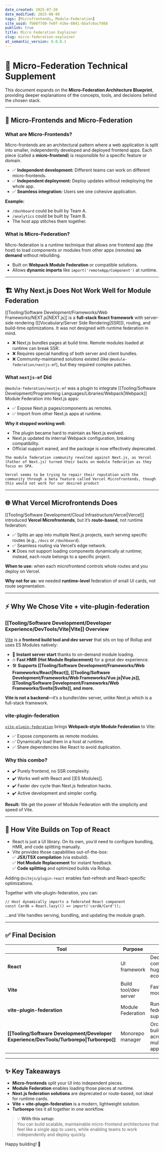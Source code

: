 ```yaml
---
date_created: 2025-07-20
date_modified: 2025-08-09
tags: [Microfrontends, Module-Federation]
site_uuid: fb08f7d0-fe0f-416e-8841-bbafc0acfd68
publish: true
title: Micro Federation Explainer
slug: micro-federation-explainer
at_semantic_version: 0.0.0.1
---
```


# 📘 Micro-Federation Technical Supplement

This document expands on the **Micro-Federation Architecture Blueprint**, providing deeper explanations of the concepts, tools, and decisions behind the chosen stack.

---

## 🔎 Micro-Frontends and Micro-Federation

### What are Micro-Frontends?
Micro-frontends are an architectural pattern where a web application is split into smaller, independently developed and deployed frontend apps. Each piece (called a **micro-frontend**) is responsible for a specific feature or domain.

- ✅ **Independent development:** Different teams can work on different micro-frontends.
- ✅ **Independent deployment:** Deploy updates without redeploying the whole app.
- ✅ **Seamless integration:** Users see one cohesive application.

**Example:**  
- `/dashboard` could be built by Team A.  
- `/analytics` could be built by Team B.  
- The host app stitches them together.

### What is Micro-Federation?
Micro-federation is a runtime technique that allows one frontend app (the host) to load components or modules from other apps (remotes) **on demand** without rebuilding.

- Built on **Webpack Module Federation** or compatible solutions.
- Allows **dynamic imports** like `import('remoteApp/Component')` at runtime.

---

## 🏗️ Why Next.js Does Not Work Well for Module Federation

[[Tooling/Software Development/Frameworks/Web Frameworks/NEXT.js|NEXT.js]] is a **full-stack React framework** with server-side rendering ([[Vocabulary/Server Side Rendering|SSR]]), routing, and build-time optimizations. It was not designed with runtime federation in mind.

- ❌ Next.js bundles pages at build time. Remote modules loaded at runtime can break SSR.
- ❌ Requires special handling of both server and client bundles.
- ❌ Community-maintained solutions existed (like `@module-federation/nextjs-mf`), but they required complex patches.

### What `nextjs-mf` Did
`@module-federation/nextjs-mf` was a plugin to integrate [[Tooling/Software Development/Programming Languages/Libraries/Webpack|Webpack]] Module Federation into Next.js apps:
- ✅ Expose Next.js pages/components as remotes.
- ✅ Import from other Next.js apps at runtime.

**Why it stopped working well:**
- The plugin became hard to maintain as Next.js evolved.
- Next.js updated its internal Webpack configuration, breaking compatibility.
- Official support waned, and the package is now effectively deprecated.

```emphasis
The module federation community revolted against Next.js, as Vercel (Father of Next.js) turned their backs on module federation as they focus on SPA. 

Vercel seems to be trying to repair their reputation with the community through a beta feature called Vercel Microfrontends, though this would not work for our desired product
```

---

## 🌐 What Vercel Microfrontends Does

[[Tooling/Software Development/Cloud Infrastructure/Vercel|Vercel]] introduced **Vercel Microfrontends**, but it’s **route-based**, not runtime federation:
- ✅ Splits an app into multiple Next.js projects, each serving specific routes (e.g., `/docs` or `/dashboard`).
- ✅ Seamless routing via Vercel’s edge network.
- ❌ Does not support loading components dynamically at runtime; instead, each route belongs to a specific project.

**When to use:** when each microfrontend controls whole routes and you deploy on Vercel.

**Why not for us:** we needed **runtime-level** federation of small UI cards, not route segmentation.

---

## ⚡ Why We Chose Vite + vite-plugin-federation

### [[Tooling/Software Development/Developer Experience/DevTools/Vite|Vite]] Overview
[Vite](https://vitejs.dev/) is a **frontend build tool and dev server** that sits on top of Rollup and uses ES Modules natively:
- 🚀 **Instant server start** thanks to on-demand module loading.
- 🔥 **Fast HMR (Hot Module Replacement)** for a great dev experience.
- 🛠️ **Supports [[Tooling/Software Development/Frameworks/Web Frameworks/React|React]], [[Tooling/Software Development/Frameworks/Web Frameworks/Vue.js|Vue.js]], [[Tooling/Software Development/Frameworks/Web Frameworks/Svelte|Svelte]], and more.**

**Vite is not a backend**—it’s a bundler/dev server, unlike Next.js which is a full-stack framework.

### vite-plugin-federation
[`vite-plugin-federation`](https://github.com/originjs/vite-plugin-federation) brings **Webpack-style Module Federation** to Vite:
- ✅ Expose components as remote modules.
- ✅ Dynamically load them in a host at runtime.
- ✅ Share dependencies like React to avoid duplication.

### Why this combo?
- ✔️ Purely frontend, no SSR complexity.
- ✔️ Works well with React and [[ES Modules]].
- ✔️ Faster dev cycle than Next.js federation hacks.
- ✔️ Active development and simpler config.

**Result:** We get the power of Module Federation with the simplicity and speed of Vite.

---

## 🔧 How Vite Builds on Top of React

- React is just a UI library. On its own, you’d need to configure bundling, HMR, and code splitting manually.
- Vite provides those capabilities out-of-the-box:  
  ✅ **JSX/TSX compilation** (via esbuild).  
  ✅ **Hot Module Replacement** for instant feedback.  
  ✅ **Code splitting** and optimized builds via Rollup.

Adding `@vitejs/plugin-react` enables fast-refresh and React-specific optimizations.

Together with vite-plugin-federation, you can:
```tsx
// Host dynamically imports a federated React component
const CardA = React.lazy(() => import('cardA/Card'));
```
…and Vite handles serving, bundling, and updating the module graph.

---

## ✅ Final Decision

| Tool                                                                                    | Purpose               | Why                                          |
| --------------------------------------------------------------------------------------- | --------------------- | -------------------------------------------- |
| **React**                                                                               | UI framework          | Declarative components, huge ecosystem       |
| **Vite**                                                                                | Build tool/dev server | Fast, simple, modern                         |
| **vite-plugin-federation**                                                              | Module Federation     | Runtime federation support                   |
| **[[Tooling/Software Development/Developer Experience/DevTools/Turborepo\|Turborepo]]** | Monorepo manager      | Orchestrates builds/dev across multiple apps |

---

## ✨ Key Takeaways

- **Micro-frontends** split your UI into independent pieces.
- **Module Federation** enables loading those pieces at runtime.
- **Next.js federation solutions** are deprecated or route-based, not ideal for runtime cards.
- **Vite + vite-plugin-federation** is a modern, lightweight solution.
- **Turborepo** ties it all together in one workflow.

> 💡 **With this setup:**  
You can build scalable, maintainable micro-frontend architectures that feel like a single app to users, while enabling teams to work independently and deploy quickly.

Happy building! 🚀
